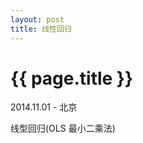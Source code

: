 ```yaml
---
layout: post
title: 线性回归
---
```


{{ page.title }}
================

<p class="meta"> 2014.11.01 - 北京</p>

线型回归(OLS 最小二乘法)
